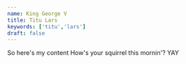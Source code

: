 ```yaml
---
name: King George V
title: Titu Lars
keywords: ['titu','lars']
draft: false
---
```

So here's my content
How's your squirrel this mornin'? YAY
